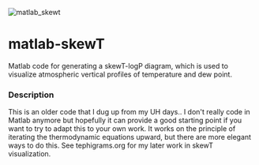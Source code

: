 ![matlab_skewt](https://github.com/johnckealy/matlab-skewT/skewt.png)

# matlab-skewT

Matlab code for generating a skewT-logP diagram, which is used to visualize atmospheric vertical profiles of temperature and dew point. 


### Description

This is an older code that I dug up from my UH days.. I don't really code in Matlab anymore but hopefully it can provide a good starting point if you want to try to adapt this to your own work. It works on the principle of iterating the thermodynamic equations upward, but there are more elegant ways to do this. See tephigrams.org for my later work in skewT visualization. 

